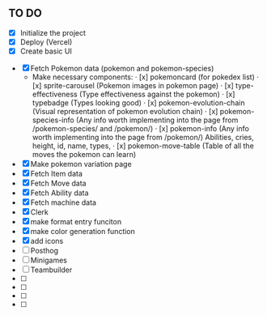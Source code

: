 ## TO DO

- [x] Initialize the project
- [x] Deploy (Vercel)
- [x] Create basic UI
<!-- POKEMON -->
- [x] Fetch Pokemon data (pokemon and pokemon-species)
  - Make necessary components:
    · [x] pokemoncard (for pokedex list)
    · [x] sprite-carousel (Pokemon images in pokemon page)
    · [x] type-effectiveness (Type effectiveness against the pokemon)
    · [x] typebadge (Types looking good)
    · [x] pokemon-evolution-chain (Visual representation of pokemon evolution chain)
    · [x] pokemon-species-info (Any info worth implementing into the page from /pokemon-species/ and /pokemon/)
    · [x] pokemon-info (Any info worth implementing into the page from /pokemon/)
    Abilities, cries, height, id, name, types,
    · [x] pokemon-move-table (Table of all the moves the pokemon can learn)
- [x] Make pokemon variation page
- [x] Fetch Item data
- [x] Fetch Move data
- [x] Fetch Ability data
- [x] Fetch machine data
- [x] Clerk
- [x] make format entry funciton
- [x] make color generation function
- [x] add icons
- [ ] Posthog
- [ ] Minigames
- [ ] Teambuilder
- [ ]
- [ ]
- [ ]
- [ ]
